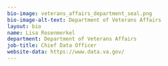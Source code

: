 ```yaml
---
bio-image: veterans_affairs_department_seal.png
bio-image-alt-text: Department of Veterans Affairs
layout: bio
name: Lisa Rosenmerkel
department: Department of Veterans Affairs
job-title: Chief Data Officer
website-data: https://www.data.va.gov/
---
```

